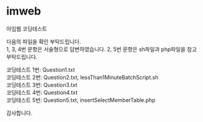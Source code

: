 # imweb
아임웹 코딩테스트   

다음의 파일을 확인 부탁드립니다.   
1, 3, 4번 문항은 서술형으로 답변하였습니다. 2, 5번 문항은 sh파일과 php파일을 참고 부탁드립니다.   

코딩테스트 1번: Question1.txt   
코딩테스트 2번: Question2.txt, lessThan1MinuteBatchScript.sh   
코딩테스트 3번: Question3.txt   
코딩테스트 4번: Question4.txt   
코딩테스트 5번: Question5.txt, insertSelectMemberTable.php   

감사합니다.
